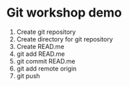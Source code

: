# Git workshop demo

1. Create git repository
2. Create directory for git repository
3. Create READ.me
4. git add READ.me
5. git commit READ.me
6. git add remote origin
7. git push
